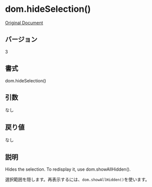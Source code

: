 # dom.hideSelection()

[Original Document](http://help.adobe.com/en_US/fireworks/cs/extend/WS5b3ccc516d4fbf351e63e3d1183c94988d-7f88.html)

## バージョン

3

## 書式

dom.hideSelection()

## 引数

なし

## 戻り値

なし

## 説明

Hides the selection. To redisplay it, use dom.showAllHidden().

選択範囲を隠します。再表示するには、```dom.showAllHidden()```を使います。